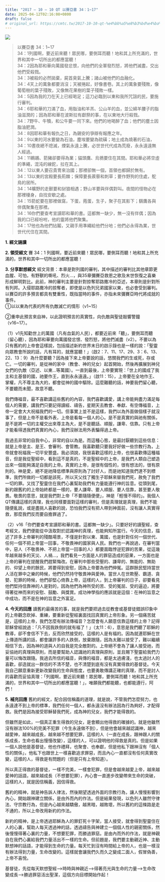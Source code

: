 ```yaml
---
title: "2017 – 10 – 10 QT 以賽亞書 34：1~17"
date: 2025-04-12T02:16:08+0800
draft: false
# original_url: https://cmtc.tw/2017-10-10-qt-%e4%bb%a5%e8%b3%bd%e4%ba%9e%e6%9b%b8-34%ef%bc%9a117
---
```


![](/images/qt.jpg)
> 以賽亞書 34：1\~17  
> 34：1列國啊，要近前來聽！眾民哪，要側耳而聽！地和其上所充滿的，世界和其中一切所出的都應當聽！  
> 34：2因為耶和華向萬國發忿恨，向他們的全軍發烈怒，將他們滅盡，交出他們受殺戮。  
> 34：3被殺的必然拋棄，屍首臭氣上騰；諸山被他們的血融化。  
> 34：4天上的萬象都要消沒；天被捲起，好像書卷。其上的萬象要殘敗，像葡萄樹的葉子殘敗，又像無花果樹的葉子殘敗一樣。  
> 34：5因為我的刀在天上已經喝足；這刀必臨到以東和我所咒詛的民，要施行審判。  
> 34：6耶和華的刀滿了血，用脂油和羊羔、公山羊的血，並公綿羊腰子的脂油滋潤的；因為耶和華在波斯拉有獻祭的事，在以東地大行殺戮。  
> 34：7野牛、牛犢，和公牛要一同下來。他們的地喝醉了血；他們的塵土因脂油肥潤。  
> 34：8因耶和華有報仇之日，為錫安的爭辯有報應之年。  
> 34：9以東的河水要變為石油，塵埃要變為硫磺；地土成為燒著的石油，  
> 34：10晝夜總不熄滅，煙氣永遠上騰，必世世代代成為荒廢，永永遠遠無人經過。  
> 34：11鵜鶘、箭豬卻要得為業；貓頭鷹、烏鴉要住在其間。耶和華必將空虛的準繩，混沌的線鉈，拉在其上。  
> 34：12以東人要召貴冑來治國；那裡卻無一個，首領也都歸於無有。  
> 34：13以東的宮殿要長荊棘；保障要長蒺藜和刺草；要作野狗的住處，鴕鳥的居所。  
> 34：14曠野的走獸要和豺狼相遇；野山羊要與伴偶對叫。夜間的怪物必在那裡棲身，自找安歇之處。  
> 34：15箭蛇要在那裡做窩，下蛋，菢蛋，生子，聚子在其影下；鷂鷹各與伴偶聚集在那裡。  
> 34：16你們要查考宣讀耶和華的書。這都無一缺少，無一沒有伴偶；因為我的口已經吩咐，他的靈將他們聚集。  
> 34：17他也為他們拈鬮，又親手用準繩給他們分地；他們必永得為業，世世代代住在其間。

**1. 經文誦讀**

**2. 領受經文**
賽 34：1 列國啊，要近前來聽！眾民哪，要側耳而聽！地和其上所充滿的，世界和其中一切所出的都應當聽！

**3. 分享默想經文**
經文背景：本章是對列國的審判，其中描述的審判比其他章節更血腥、可怕，有野獸的嘶吼、烈火…，與35章彌賽亞救恩之歌及末世恢復之喜樂形成鮮明對比。此前，神的審判主要是針對掠奪耶路撒冷的亞述，本章則是針對所有列邦。入侵耶路撒冷的掠奪者，即使是以色列兄弟國家以東，也必會受到審判。以賽亞的許多預言都具有雙重性，既指當時的事件，亦指未來彌賽亞時代將成就的事件。  
①以以東為代表的所有仇敵滅亡的情形（v1\~15）

②重申此預言來自神，以此證明預言的真實性，向仇敵與聖徒敲響警鐘（v16\~17）。

（1）v1先知勸世上的萬國（凡有血氣的人民），都要近前來「聽」，要側耳而聽（留心聽），因為耶和華要向萬國發忿恨、發烈怒，將他們滅盡（v2）。不要以為只有舊約的上帝會這樣說，包括描述新約世界末日的啟示錄也是一樣的說：「聖靈向眾教會所說的話，凡有耳的，就應當聽！」（啟2：7、11、17、29、3：6、13、22、13：9）為什麼要聽？因為接下來上帝要說的話，悠關我們的生或死，存或亡。一切的審判，是從神的家中（教會、神的兒女）起首開始，然後再擴展到神兒女們的仇敵（亞述、以東…等萬國）。一直到最後，上帝要實現：「世上的國成了我主和主基督的國，祂要作王，直到永永遠遠。」（啟11：15），上帝要在全地作王、掌權，凡不尊主為大的，都會從神的國中驅除。這麼難聽的話，神要我們留心聽，不要聽而未聞，故意不聽。

我們傳福音，最不喜歡講這些舊約的內容，我們喜歡講愛，講上帝能夠盡力滿足每個人的需要，講我們只要記得讀經、禱告，星期天去教會、奉獻、有空傳福音，上帝一定會大大祝福我們的一切。但事實上並不是這樣，我們以為外面做個樣子就沒事了，但是上帝不是看外表，上帝是看每一個人的心。是不是真實的與祂有關係，是不是將一切的主權交出來尊主為大，是不是聽話、順服，謙卑、信靠。只有上帝才能看得透我們真實的內心，我們沒辦法用外表騙得過上帝。

我過去非常的自我中心，非常的自以為是。而這種心態，是最討厭聽到這些信息：就是上帝是主、是王、會審判、會管教。我喜歡聽只要我好好做一些宗教行為，上帝就會祝福我一切平安豐盛。我必須說，我很喜歡這樣的上帝，也很喜歡傳這種福音，但是我從聖經中，看到這不是真的，不是聖經中的上帝，是我們人類自己塑造出來一個能夠滿足自我的上帝。真實的上帝，是很有個性的，很有想法的，很有原則的。神是愛，絕不是祂降低標準與原則為了討好人，而是祂知道我們達不到標準，我們所做的一切都是該死，所以天父找了獨生子耶穌來替我們死，赦免了我們一切的罪。又找了聖靈住在我們心裏幫助我們有力量能遵行神的旨意。從頭到尾，新約跟舊約的上帝始終都是一樣的，要人謙卑、要人順服、要人信靠，甚至要人敬畏。敬畏的意思，就是我們對上帝「不要隨隨便便」，神是「輕慢不得的」。我個人QT傳講這樣的真理，我也同樣要面對這樣的審判，但是真理就是真理，我們不能隨便亂說，或是盡挑人喜歡的說，恐怕我們沒有把人帶到神面前，沒有讓人真實得救，那麼我們反而要自擔罪過了。

（2）v16「你們要查考宣讀耶和華的書。這都無一缺少」。只要好好的讀聖經，查考經文，我們便能從中汲取對於認識神的真理，也能夠知所當行。今天的信息，描述了許多上帝審判的殘酷場景，不僅是針對以東、萬國，也是針對任何一個世代、任何一個不把上帝當一回事，不敬畏神的國家與人民。我們也一再說過，在審判當中，惡人（不敬畏神、不把上帝當一回事的人）都要面臨悖逆犯罪的苦果，從這幾年越來越多的天災、人禍…，我們看見一方面是人的罪惡造成的惡果，一方面也是上帝的審判在提醒我們趕緊悔改。在審判中那些受壓的、謙卑的、無能的、無助的、仰望上帝的餘民，將要得到安慰，因為上帝要為他們伸冤。這群餘民堅持當世人活在罪中之樂的時候，他們仍然持守敬畏神與愛神。當世人在世欺壓、霸道、貪婪、犯罪的時候，他們卻堅心倚靠上帝，這樣的人，到上帝審判的日子，卻要看見他們堅持信靠神的人是對的，因為他們為神所受的苦、受的冤屈、受的逼迫，將要得著從神而來的安慰、鼓勵、與獎賞。成功神學指的應該就是這個：在神的旨意之中成功，而不是在神的旨意之外富足。

**4. 今天的回應**
讀舊約最痛苦的事，就是我們要把過去從教會或基督徒錯誤印象中的上帝觀念砍掉、重練，要重新從聖經裏面找回真實的上帝形象。另一個痛苦就是，這樣的上帝，我們怎麼有辦法傳福音？怎麼會有人願意信靠這樣的上帝？記得耶穌曾經說過：「凡不因我跌倒的就有福了！」（太11：6），意思是我們聽了耶穌的教導，卻不會信不下去，反而欣然接受的，這樣的人是有福的。因為就連耶穌在世上傳道所講的話，都會讓許多的人跌倒，放棄跟隨，因為太難以接受了，難以繼續相信下去，因為神的道與人的自我是完全敵對的。上帝絕不會為了讓人接受祂，而妥協祂的真理與原則，而是要幫助人認識祂的真理與原則，並且賜下聖靈給我們力量可以悔改跟隨。我過去所信的福音，與傳的福音，都是太過膚淺，也太過討人的喜歡，卻造就出一群信的不清不楚，也不清楚到底有沒有真實得救的基督徒。今天我自己願意重新更新改變我的生命與態度，也要勇敢傳講正確的真理，而不是討人的喜歡而妥協真理：「列國啊，要近前來聽！眾民哪，要側耳而聽！地和其上所充滿的，世界和其中一切所出的都應當聽！」，唯願我們都能聽，也都能遵行，阿們！

**5. 補充回應**
舊約的經文，配合因信稱義的道理，就是說，不管我們怎麼努力，也永遠達不到上帝的標準，我們任何一個人，都永遠沒有辦法因為行為夠好，才配得救。我們是因為接受耶穌替我們死，成為神的兒女，我們才能得救的。

但雖然是如此，一個真正重生得救的兒女，是會顯出他得救的確據的。就是他雖然沒有辦法100%的完美不犯罪（今生永遠做不到），但是他會越來越認識神，越來越愛神，越來越成長，越來越不想要犯罪，這樣的人（一直在成長，跟神跟人的關係成長，生命也看出慢慢改變），這樣的人，可以證明他的得救是真的。但是如果一個人說他是基督徒，他也作禮拜，也聚會、也奉獻，但是他私下跟神沒有「個人性的關係」，他私下也跟世上一樣喜歡追求罪惡，而且內心一直都沒有任何真實改變，這樣的人，得救是有問題的（但是只有上帝知道）。

所以真正得救的基督徒，一樣不完美，一樣會犯罪，但是會越來越愛上帝，越來越愛神的話語，越來越成長（不想要犯罪），內心會一直進步改變帶來生命的突破，這樣的人，就是因信稱義，因信得救。

舊約的精神，就是神告訴人律法，然後期望透過外面的宗教行為，讓人慢慢影響到內心，開始跟神建立關係，是由外而內的作法。但是結果發現，以色列人雖然守律法、守宗教行為，但是內心越來越驕傲，越黑暗，越敗壞，所以舊約的這條路是走不通的，所以上帝改用新約的作法。

新約的精神，是上帝透過耶穌為人的罪釘死十字架，當人接受，就會得到聖靈住在人的心裏，幫助人每天透過神的話，透過禱告與神建立一個個人性的親密關係，然後慢慢得著心裏的力量，不想要犯罪，而勝過罪惡。是由內而外的作法，就是神親自在我們心裏給我們力量活出不一樣的生命。但前題是，我們要主動親近神、主動默想神的話語，才能得到生命的力量。每天忙到沒有時間給上帝的人，也是一樣沒有辦法得到力量，生命改變的。這樣就會讓我們久而久之變成二面人，假冒偽善，上帝不喜悅。

基督徒，先從每天默想聖經–>時時與神親近–>得著亮光與生命的力量–>生命改變成長–>勝過罪惡活出聖潔，這個方向目標開始作起！
